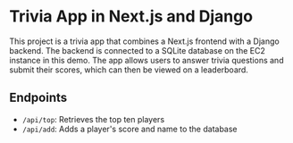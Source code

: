 # Trivia App in Next.js and Django

This project is a trivia app that combines a Next.js frontend with a Django backend. The backend is connected to a SQLite database on the EC2 instance in this demo. The app allows users to answer trivia questions and submit their scores, which can then be viewed on a leaderboard.

## Endpoints

* `/api/top`: Retrieves the top ten players
* `/api/add`: Adds a player's score and name to the database